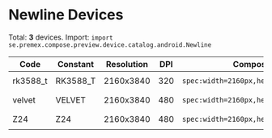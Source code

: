 # Newline Devices

Total: **3** devices. Import: `import se.premex.compose.preview.device.catalog.android.Newline`

| Code | Constant | Resolution | DPI | Compose Spec | Preview Usage |
|------|----------|------------|-----|-------------|---------------|
| rk3588_t | RK3588_T | 2160x3840 | 320 | `spec:width=2160px,height=3840px,dpi=320` | `@Preview(device = Newline.RK3588_T)` |
| velvet | VELVET | 2160x3840 | 480 | `spec:width=2160px,height=3840px,dpi=480` | `@Preview(device = Newline.VELVET)` |
| Z24 | Z24 | 2160x3840 | 480 | `spec:width=2160px,height=3840px,dpi=480` | `@Preview(device = Newline.Z24)` |

<!-- Generated automatically. Do not edit manually. -->
